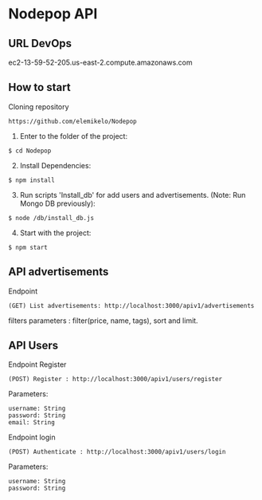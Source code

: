 # Nodepop API

## URL DevOps

ec2-13-59-52-205.us-east-2.compute.amazonaws.com

## How to start

Cloning repository
```
https://github.com/elemikelo/Nodepop
```

1) Enter to the folder of the project:

```
$ cd Nodepop
```

2) Install Dependencies:

```
$ npm install
```

3) Run scripts 'Install_db' for add users and advertisements. (Note: Run Mongo DB previously):

```
$ node /db/install_db.js
```


4) Start with the project:
```
$ npm start
```

## API advertisements

Endpoint
```
(GET) List advertisements: http://localhost:3000/apiv1/advertisements
```

filters parameters : filter(price, name, tags), sort and limit.

## API Users

Endpoint Register

```
(POST) Register : http://localhost:3000/apiv1/users/register
```
Parameters:
```
username: String
password: String
email: String
```
Endpoint login

```
(POST) Authenticate : http://localhost:3000/apiv1/users/login
```

Parameters:
```
username: String
password: String
```
